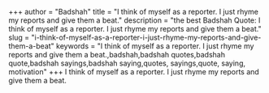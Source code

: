 +++
author = "Badshah"
title = "I think of myself as a reporter. I just rhyme my reports and give them a beat."
description = "the best Badshah Quote: I think of myself as a reporter. I just rhyme my reports and give them a beat."
slug = "i-think-of-myself-as-a-reporter-i-just-rhyme-my-reports-and-give-them-a-beat"
keywords = "I think of myself as a reporter. I just rhyme my reports and give them a beat.,badshah,badshah quotes,badshah quote,badshah sayings,badshah saying,quotes, sayings,quote, saying, motivation"
+++
I think of myself as a reporter. I just rhyme my reports and give them a beat.
